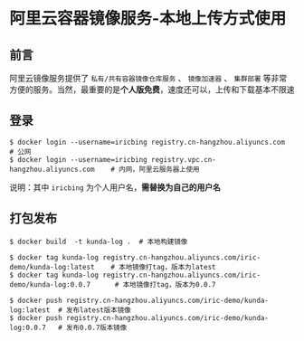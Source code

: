 # 阿里云容器镜像服务-本地上传方式使用

## 前言

阿里云镜像服务提供了 `私有/共有容器镜像仓库服务` 、 `镜像加速器` 、 `集群部署` 等非常方便的服务。当然，最重要的是**个人版免费**，速度还可以，上传和下载基本不限速

## 登录

``` shell
$ docker login --username=iricbing registry.cn-hangzhou.aliyuncs.com    # 公网
$ docker login --username=iricbing registry.vpc.cn-hangzhou.aliyuncs.com    # 内网，阿里云服务器上使用
```

说明：其中 `iricbing` 为个人用户名，**需替换为自己的用户名**

## 打包发布

``` shell
$ docker build  -t kunda-log .  # 本地构建镜像

$ docker tag kunda-log registry.cn-hangzhou.aliyuncs.com/iric-demo/kunda-log:latest    # 本地镜像打tag，版本为latest
$ docker tag kunda-log registry.cn-hangzhou.aliyuncs.com/iric-demo/kunda-log:0.0.7      # 本地镜像打tag，版本为0.0.7

$ docker push registry.cn-hangzhou.aliyuncs.com/iric-demo/kunda-log:latest  # 发布latest版本镜像
$ docker push registry.cn-hangzhou.aliyuncs.com/iric-demo/kunda-log:0.0.7   # 发布0.0.7版本镜像
```
